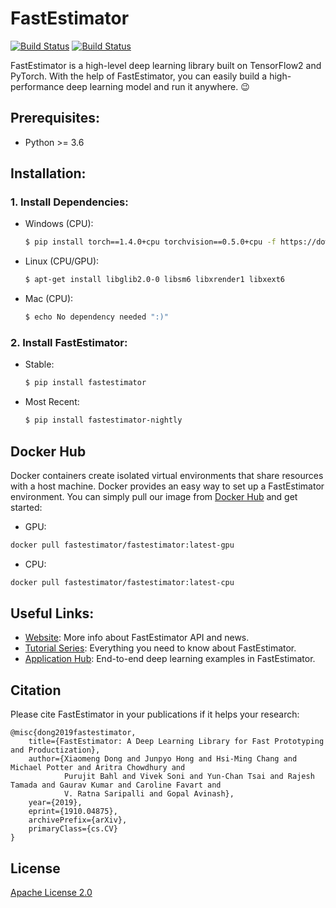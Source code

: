 # FastEstimator

[![Build Status](http://jenkins.fastestimator.org:8080/buildStatus/icon?subject=PR-test&job=Pull+Requests)](http://jenkins.fastestimator.org:8080/job/Pull%20Requests/)
[![Build Status](http://jenkins.fastestimator.org:8080/buildStatus/icon?subject=nightly-build&job=nightly)](http://jenkins.fastestimator.org:8080/job/nightly/)

FastEstimator is a high-level deep learning library built on TensorFlow2 and PyTorch. With the help of FastEstimator, you can easily build a high-performance deep learning model and run it anywhere. :wink:


## Prerequisites:
* Python >= 3.6

## Installation:
### 1. Install Dependencies:
* Windows (CPU):
    ``` bash
    $ pip install torch==1.4.0+cpu torchvision==0.5.0+cpu -f https://download.pytorch.org/whl/torch_stable.html
    ```

* Linux (CPU/GPU):
    ``` bash
    $ apt-get install libglib2.0-0 libsm6 libxrender1 libxext6
    ```

* Mac (CPU):
    ``` bash
    $ echo No dependency needed ":)"
    ```

### 2. Install FastEstimator:
* Stable:
    ``` bash
    $ pip install fastestimator
    ```
* Most Recent:
    ``` bash
    $ pip install fastestimator-nightly
    ```


## Docker Hub
Docker containers create isolated virtual environments that share resources with a host machine. Docker provides an easy way to set up a FastEstimator environment. You can simply pull our image from [Docker Hub](https://hub.docker.com/r/fastestimator/fastestimator/tags) and get started:

* GPU:
``` bash
docker pull fastestimator/fastestimator:latest-gpu
```
* CPU:
``` bash
docker pull fastestimator/fastestimator:latest-cpu
```



## Useful Links:
* [Website](https://www.fastestimator.org): More info about FastEstimator API and news.
* [Tutorial Series](https://github.com/fastestimator/fastestimator/tree/master/tutorial): Everything you need to know about FastEstimator.
* [Application Hub](https://github.com/fastestimator/fastestimator/tree/master/apphub): End-to-end deep learning examples in FastEstimator.



## Citation
Please cite FastEstimator in your publications if it helps your research:
```
@misc{dong2019fastestimator,
    title={FastEstimator: A Deep Learning Library for Fast Prototyping and Productization},
    author={Xiaomeng Dong and Junpyo Hong and Hsi-Ming Chang and Michael Potter and Aritra Chowdhury and
            Purujit Bahl and Vivek Soni and Yun-Chan Tsai and Rajesh Tamada and Gaurav Kumar and Caroline Favart and
            V. Ratna Saripalli and Gopal Avinash},
    year={2019},
    eprint={1910.04875},
    archivePrefix={arXiv},
    primaryClass={cs.CV}
}
```

## License
[Apache License 2.0](https://github.com/fastestimator/fastestimator/blob/master/LICENSE)
